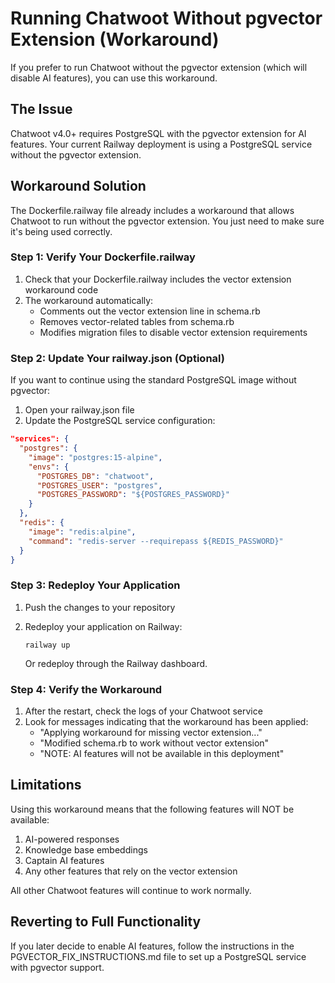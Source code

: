 # Running Chatwoot Without pgvector Extension (Workaround)

If you prefer to run Chatwoot without the pgvector extension (which will disable AI features), you can use this workaround.

## The Issue

Chatwoot v4.0+ requires PostgreSQL with the pgvector extension for AI features. Your current Railway deployment is using a PostgreSQL service without the pgvector extension.

## Workaround Solution

The Dockerfile.railway file already includes a workaround that allows Chatwoot to run without the pgvector extension. You just need to make sure it's being used correctly.

### Step 1: Verify Your Dockerfile.railway

1. Check that your Dockerfile.railway includes the vector extension workaround code
2. The workaround automatically:
   - Comments out the vector extension line in schema.rb
   - Removes vector-related tables from schema.rb
   - Modifies migration files to disable vector extension requirements

### Step 2: Update Your railway.json (Optional)

If you want to continue using the standard PostgreSQL image without pgvector:

1. Open your railway.json file
2. Update the PostgreSQL service configuration:

```json
"services": {
  "postgres": {
    "image": "postgres:15-alpine",
    "envs": {
      "POSTGRES_DB": "chatwoot",
      "POSTGRES_USER": "postgres",
      "POSTGRES_PASSWORD": "${POSTGRES_PASSWORD}"
    }
  },
  "redis": {
    "image": "redis:alpine",
    "command": "redis-server --requirepass ${REDIS_PASSWORD}"
  }
}
```

### Step 3: Redeploy Your Application

1. Push the changes to your repository
2. Redeploy your application on Railway:
   ```
   railway up
   ```
   
   Or redeploy through the Railway dashboard.

### Step 4: Verify the Workaround

1. After the restart, check the logs of your Chatwoot service
2. Look for messages indicating that the workaround has been applied:
   - "Applying workaround for missing vector extension..."
   - "Modified schema.rb to work without vector extension"
   - "NOTE: AI features will not be available in this deployment"

## Limitations

Using this workaround means that the following features will NOT be available:

1. AI-powered responses
2. Knowledge base embeddings
3. Captain AI features
4. Any other features that rely on the vector extension

All other Chatwoot features will continue to work normally.

## Reverting to Full Functionality

If you later decide to enable AI features, follow the instructions in the PGVECTOR_FIX_INSTRUCTIONS.md file to set up a PostgreSQL service with pgvector support. 